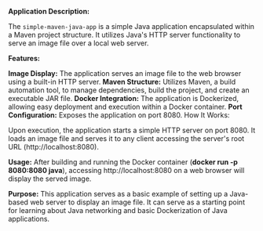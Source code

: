 **Application Description:**

The `simple-maven-java-app` is a simple Java application encapsulated within a Maven project structure. It utilizes Java's HTTP server functionality to serve an image file over a local web server.

**Features:**

**Image Display:** The application serves an image file to the web browser using a built-in HTTP server.
**Maven Structure:** Utilizes Maven, a build automation tool, to manage dependencies, build the project, and create an executable JAR file.
**Docker Integration:** The application is Dockerized, allowing easy deployment and execution within a Docker container.
**Port Configuration:** Exposes the application on port 8080.
How It Works:

Upon execution, the application starts a simple HTTP server on port 8080.
It loads an image file and serves it to any client accessing the server's root URL (http://localhost:8080).

**Usage:** After building and running the Docker container (**docker run -p 8080:8080 java**), accessing http://localhost:8080 on a web browser will display the served image.

**Purpose:** This application serves as a basic example of setting up a Java-based web server to display an image file. It can serve as a starting point for learning about Java networking and basic Dockerization of Java applications.
